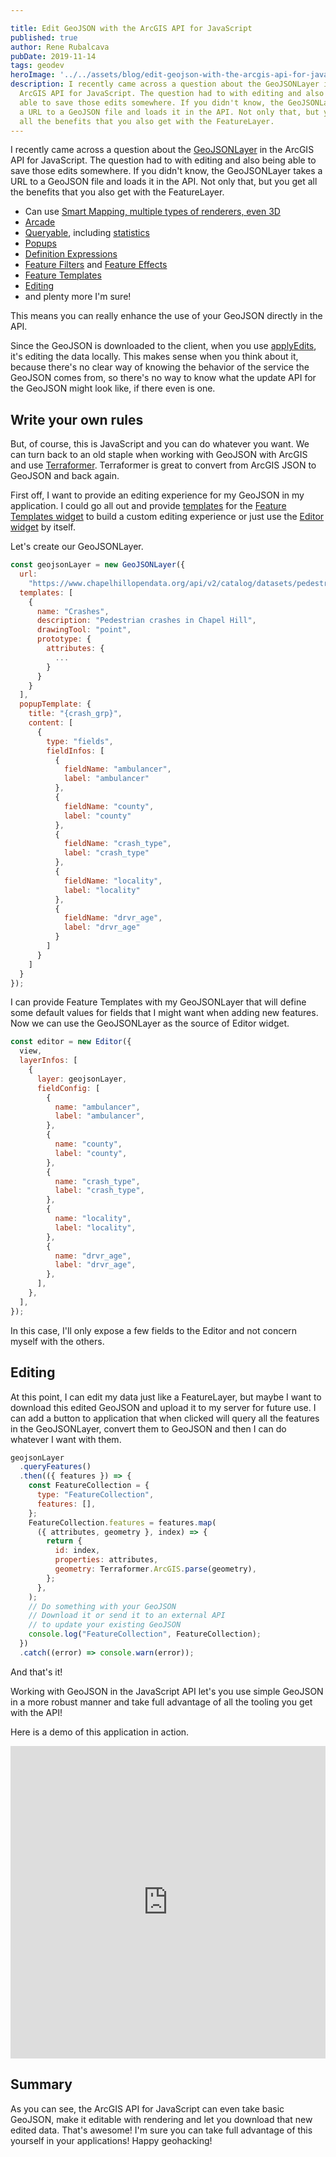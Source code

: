 ```yaml
---

title: Edit GeoJSON with the ArcGIS API for JavaScript
published: true
author: Rene Rubalcava
pubDate: 2019-11-14
tags: geodev
heroImage: '../../assets/blog/edit-geojson-with-the-arcgis-api-for-javascript/images/arcgis-geojson.jpg'
description: I recently came across a question about the GeoJSONLayer in the
  ArcGIS API for JavaScript. The question had to with editing and also being
  able to save those edits somewhere. If you didn't know, the GeoJSONLayer takes
  a URL to a GeoJSON file and loads it in the API. Not only that, but you get
  all the benefits that you also get with the FeatureLayer.
---
```


I recently came across a question about the
[GeoJSONLayer](https://developers.arcgis.com/javascript/latest/api-reference/esri-layers-GeoJSONLayer.html)
in the ArcGIS API for JavaScript. The question had to with editing and also
being able to save those edits somewhere. If you didn't know, the GeoJSONLayer
takes a URL to a GeoJSON file and loads it in the API. Not only that, but you
get all the benefits that you also get with the FeatureLayer.

- Can use
  [Smart Mapping, multiple types of renderers, even 3D](https://developers.arcgis.com/javascript/latest/guide/visualization-overview/)
- [Arcade](https://developers.arcgis.com/javascript/latest/guide/arcade/)
- [Queryable](https://developers.arcgis.com/javascript/latest/api-reference/esri-layers-GeoJSONLayer.html#queryFeatures),
  including
  [statistics](https://developers.arcgis.com/javascript/latest/api-reference/esri-tasks-support-Query.html#outStatistics)
- [Popups](https://developers.arcgis.com/javascript/latest/api-reference/esri-layers-GeoJSONLayer.html#popupTemplate)
- [Definition Expressions](https://developers.arcgis.com/javascript/latest/api-reference/esri-layers-GeoJSONLayer.html#definitionExpression)
- [Feature Filters](https://developers.arcgis.com/javascript/latest/api-reference/esri-views-layers-support-FeatureFilter.html)
  and
  [Feature Effects](https://developers.arcgis.com/javascript/latest/api-reference/esri-views-layers-support-FeatureEffect.html)
- [Feature Templates](https://developers.arcgis.com/javascript/latest/api-reference/esri-layers-support-FeatureTemplate.html)
- [Editing](https://developers.arcgis.com/javascript/latest/api-reference/esri-widgets-Editor.html)
- and plenty more I'm sure!

This means you can really enhance the use of your GeoJSON directly in the API.

Since the GeoJSON is downloaded to the client, when you use
[applyEdits](https://developers.arcgis.com/javascript/latest/api-reference/esri-layers-GeoJSONLayer.html#applyEdits),
it's editing the data locally. This makes sense when you think about it, because
there's no clear way of knowing the behavior of the service the GeoJSON comes
from, so there's no way to know what the update API for the GeoJSON might look
like, if there even is one.

## Write your own rules

But, of course, this is JavaScript and you can do whatever you want. We can turn
back to an old staple when working with GeoJSON with ArcGIS and use
[Terraformer](https://esri.github.io/terraformer). Terraformer is great to
convert from ArcGIS JSON to GeoJSON and back again.

First off, I want to provide an editing experience for my GeoJSON in my
application. I could go all out and provide
[templates](https://developers.arcgis.com/javascript/latest/api-reference/esri-layers-support-FeatureTemplate.html)
for the
[Feature Templates widget](https://developers.arcgis.com/javascript/latest/api-reference/esri-widgets-FeatureTemplates.html)
to build a custom editing experience or just use the
[Editor widget](https://developers.arcgis.com/javascript/latest/api-reference/esri-widgets-Editor.html)
by itself.

Let's create our GeoJSONLayer.

```js
const geojsonLayer = new GeoJSONLayer({
  url:
    "https://www.chapelhillopendata.org/api/v2/catalog/datasets/pedestrian-crashes-chapel-hill-region/exports/geojson",
  templates: [
    {
      name: "Crashes",
      description: "Pedestrian crashes in Chapel Hill",
      drawingTool: "point",
      prototype: {
        attributes: {
          ...
        }
      }
    }
  ],
  popupTemplate: {
    title: "{crash_grp}",
    content: [
      {
        type: "fields",
        fieldInfos: [
          {
            fieldName: "ambulancer",
            label: "ambulancer"
          },
          {
            fieldName: "county",
            label: "county"
          },
          {
            fieldName: "crash_type",
            label: "crash_type"
          },
          {
            fieldName: "locality",
            label: "locality"
          },
          {
            fieldName: "drvr_age",
            label: "drvr_age"
          }
        ]
      }
    ]
  }
});
```

I can provide Feature Templates with my GeoJSONLayer that will define some
default values for fields that I might want when adding new features. Now we can
use the GeoJSONLayer as the source of Editor widget.

```js
const editor = new Editor({
  view,
  layerInfos: [
    {
      layer: geojsonLayer,
      fieldConfig: [
        {
          name: "ambulancer",
          label: "ambulancer",
        },
        {
          name: "county",
          label: "county",
        },
        {
          name: "crash_type",
          label: "crash_type",
        },
        {
          name: "locality",
          label: "locality",
        },
        {
          name: "drvr_age",
          label: "drvr_age",
        },
      ],
    },
  ],
});
```

In this case, I'll only expose a few fields to the Editor and not concern myself
with the others.

## Editing

At this point, I can edit my data just like a FeatureLayer, but maybe I want to
download this edited GeoJSON and upload it to my server for future use. I can
add a button to application that when clicked will query all the features in the
GeoJSONLayer, convert them to GeoJSON and then I can do whatever I want with
them.

```js
geojsonLayer
  .queryFeatures()
  .then(({ features }) => {
    const FeatureCollection = {
      type: "FeatureCollection",
      features: [],
    };
    FeatureCollection.features = features.map(
      ({ attributes, geometry }, index) => {
        return {
          id: index,
          properties: attributes,
          geometry: Terraformer.ArcGIS.parse(geometry),
        };
      },
    );
    // Do something with your GeoJSON
    // Download it or send it to an external API
    // to update your existing GeoJSON
    console.log("FeatureCollection", FeatureCollection);
  })
  .catch((error) => console.warn(error));
```

And that's it!

Working with GeoJSON in the JavaScript API let's you use simple GeoJSON in a
more robust manner and take full advantage of all the tooling you get with the
API!

Here is a demo of this application in action.

<iframe height="500" style="width: 100%;" scrolling="no" title="GeoJSONLayer Fun" src="https://codepen.io/odoe/embed/BaaqKQO?height=500&theme-id=39013&default-tab=js,result" frameborder="no" loading="lazy" allowtransparency="true" allowfullscreen="true">
  See the Pen <a href='https://codepen.io/odoe/pen/BaaqKQO'>GeoJSONLayer Fun</a> by Rene Rubalcava
  (<a href='https://codepen.io/odoe'>@odoe</a>) on <a href='https://codepen.io'>CodePen</a>.
</iframe>

## Summary

As you can see, the ArcGIS API for JavaScript can even take basic GeoJSON, make
it editable with rendering and let you download that new edited data. That's
awesome! I'm sure you can take full advantage of this yourself in your
applications! Happy geohacking!
